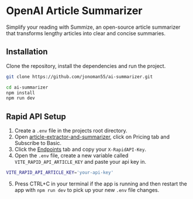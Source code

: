 # OpenAI Article Summarizer

Simplify your reading with Summize, an open-source article summarizer that transforms lengthy articles into clear and concise summaries.

## Installation

Clone the repository, install the dependencies and run the project.

```bash
git clone https://github.com/jonoman55/ai-summarizer.git

cd ai-summarizer
npm install
npm run dev
```

## Rapid API Setup

1. Create a `.env` file in the projects root directory.
2. Open [article-extractor-and-summarizer](https://rapidapi.com/restyler/api/article-extractor-and-summarizer), click on Pricing tab and Subscribe to Basic.
3. Click the [Endpoints](https://rapidapi.com/restyler/api/article-extractor-and-summarizer) tab and copy your `X-RapidAPI-Key`.
4. Open the `.env` file, create a new variable called `VITE_RAPID_API_ARTICLE_KEY` and paste your api key in.
  ```bash
  VITE_RAPID_API_ARTICLE_KEY='your-api-key'
  ```
5. Press CTRL+C in your terminal if the app is running and then restart the app with `npm run dev` to pick up your new `.env` file changes.